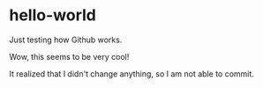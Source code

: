 # hello-world
Just testing how Github works. 


Wow, this seems to be very cool!

It realized that I didn't change anything, so I am not able to commit. 
